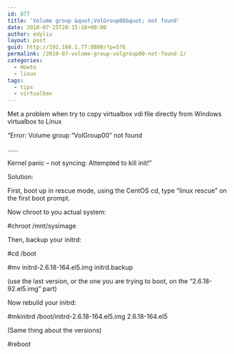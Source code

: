 ```yaml
---
id: 877
title: 'Volume group &quot;VolGroup00&quot; not found'
date: 2010-07-25T20:15:18+00:00
author: edyliu
layout: post
guid: http://192.168.1.77:8880/?p=576
permalink: /2010-07-volume-group-volgroup00-not-found-2/
categories:
  - Howto
  - linux
tags:
  - tips
  - virtualbox
---
```

Met a problem when try to copy virtualbox vdi file directly from Windows virtualbox to Linux

&#8220;Error: Volume group &#8220;VolGroup00&#8243; not found
  
&#8230;&#8230;
  
Kernel panic &#8211; not syncing: Attempted to kill init!&#8221;

Solution:
  
First, boot up in rescue mode, using the CentOS cd, type &#8220;linux rescue&#8221; on the first boot prompt.

Now chroot to you actual system:
  
#chroot /mnt/sysimage

Then, backup your initrd:
  
#cd /boot
  
#mv initrd-2.6.18-164.el5.img initrd.backup

(use the last version, or the one you are trying to boot, on the &#8220;2.6.18-92.el5.img&#8221; part)
  
Now rebuild your initrd:

#mkinitrd /boot/initrd-2.6.18-164.el5.img 2.6.18-164.el5
  
(Same thing about the versions)

#reboot